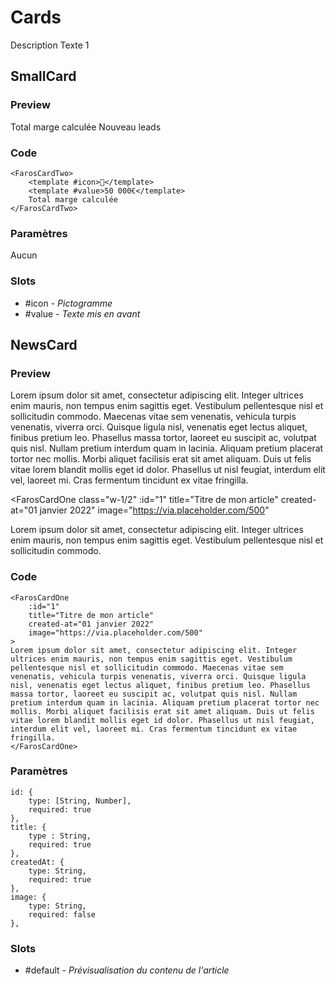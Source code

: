 # Cards

<ComponentDemo>
<div class="flex flex-wrap items-start gap-2 my-2">
<FarosCardOne
:id="1"
title="Titre"
created-at="Date"
image="https://via.placeholder.com/500">
Description
</FarosCardOne>

<FarosCardTwo>
    <template #icon>🍕</template>
    Texte 1
    <template #value>Texte 2</template>
</FarosCardTwo>
<FarosCardThree
    class="w-32"
    title="Text 1"
    image="https://via.placeholder.com/200">
</FarosCardThree>
</div>
</ComponentDemo>





## SmallCard

### Preview
<ComponentDemo>
<div class="flex gap-2 my-2">
<FarosCardTwo>
    <template #icon>🍕</template>
    <template #value>50 000€</template>
    Total marge calculée
</FarosCardTwo>

<FarosCardTwo>
    <template #icon>🍕</template>
    <template #value>125</template>
    Nouveau leads
</FarosCardTwo>
</div>
</ComponentDemo>

### Code
```vue
<FarosCardTwo>
    <template #icon>🍕</template>
    <template #value>50 000€</template>
    Total marge calculée
</FarosCardTwo>
```
### Paramètres
Aucun
### Slots
* #icon - _Pictogramme_
* #value - _Texte mis en avant_

## NewsCard

### Preview
<ComponentDemo>
<div class="flex items-start gap-2 my-2">
<FarosCardOne
    class="w-1/2"
    :id="1"
    title="Titre de mon article"
    created-at="01 janvier 2022"
    image="https://via.placeholder.com/500"
>
Lorem ipsum dolor sit amet, consectetur adipiscing elit. Integer ultrices enim mauris, non tempus enim sagittis eget. Vestibulum pellentesque nisl et sollicitudin commodo. Maecenas vitae sem venenatis, vehicula turpis venenatis, viverra orci. Quisque ligula nisl, venenatis eget lectus aliquet, finibus pretium leo. Phasellus massa tortor, laoreet eu suscipit ac, volutpat quis nisl. Nullam pretium interdum quam in lacinia. Aliquam pretium placerat tortor nec mollis. Morbi aliquet facilisis erat sit amet aliquam. Duis ut felis vitae lorem blandit mollis eget id dolor. Phasellus ut nisl feugiat, interdum elit vel, laoreet mi. Cras fermentum tincidunt ex vitae fringilla.
</FarosCardOne>

<FarosCardOne 
    class="w-1/2"
    :id="1"
    title="Titre de mon article"
    created-at="01 janvier 2022"
    image="https://via.placeholder.com/500"
>
Lorem ipsum dolor sit amet, consectetur adipiscing elit. Integer ultrices enim mauris, non tempus enim sagittis eget. Vestibulum pellentesque nisl et sollicitudin commodo.
</FarosCardOne>
</div>
</ComponentDemo>

### Code
```vue
<FarosCardOne 
    :id="1" 
    title="Titre de mon article"
    created-at="01 janvier 2022"
    image="https://via.placeholder.com/500"
>
Lorem ipsum dolor sit amet, consectetur adipiscing elit. Integer ultrices enim mauris, non tempus enim sagittis eget. Vestibulum pellentesque nisl et sollicitudin commodo. Maecenas vitae sem venenatis, vehicula turpis venenatis, viverra orci. Quisque ligula nisl, venenatis eget lectus aliquet, finibus pretium leo. Phasellus massa tortor, laoreet eu suscipit ac, volutpat quis nisl. Nullam pretium interdum quam in lacinia. Aliquam pretium placerat tortor nec mollis. Morbi aliquet facilisis erat sit amet aliquam. Duis ut felis vitae lorem blandit mollis eget id dolor. Phasellus ut nisl feugiat, interdum elit vel, laoreet mi. Cras fermentum tincidunt ex vitae fringilla.
</FarosCardOne>
```

### Paramètres
```vue
id: { 
    type: [String, Number], 
    required: true 
},
title: { 
    type : String, 
    required: true 
},
createdAt: { 
    type: String, 
    required: true 
},
image: { 
    type: String, 
    required: false 
},
```

### Slots
* #default - _Prévisualisation du contenu de l'article_
